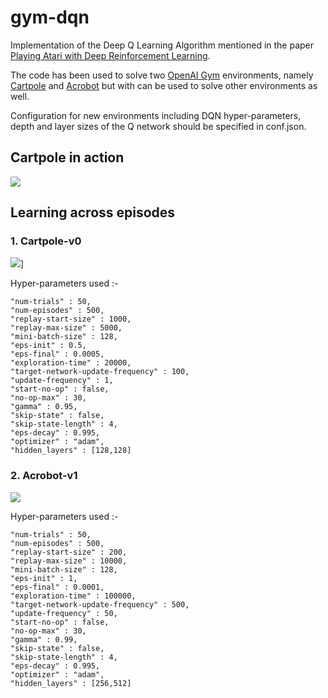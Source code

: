 # gym-dqn
Implementation of the Deep Q Learning Algorithm mentioned in the paper
[Playing Atari with Deep Reinforcement Learning](https://deepmind.com/research/publications/playing-atari-deep-reinforcement-learning/).

The code has been used to solve two [OpenAI Gym](https://gym.openai.com/envs/Acrobot-v1/) environments, namely [Cartpole](https://gym.openai.com/envs/CartPole-v0/) and [Acrobot](https://gym.openai.com/envs/Acrobot-v1/) but with can be used to solve other environments as well. 

Configuration for new environments including DQN hyper-parameters, depth and layer sizes of the Q network should be specified in conf.json.

## Cartpole in action


[![](https://i9.ytimg.com/vi/bjBKKu00daM/mq1.jpg?sqp=CJDUv-kF&rs=AOn4CLCjisvcp4HXjY0-ry85X6g76CW5Vw)](https://youtu.be/bjBKKu00daM)


## Learning across episodes


### 1. Cartpole-v0



![](https://drive.google.com/uc?id=1AKDBrXEMD4_Dfk-qST6s8Cuh8vbMnRur)]


Hyper-parameters used :-

    "num-trials" : 50,
    "num-episodes" : 500,
    "replay-start-size" : 1000,
    "replay-max-size" : 5000,
    "mini-batch-size" : 128,
    "eps-init" : 0.5,
    "eps-final" : 0.0005,
    "exploration-time" : 20000,
    "target-network-update-frequency" : 100,
    "update-frequency" : 1,
    "start-no-op" : false,
    "no-op-max" : 30,
    "gamma" : 0.95,
    "skip-state" : false,
    "skip-state-length" : 4,
    "eps-decay" : 0.995,
    "optimizer" : "adam",
    "hidden_layers" : [128,128]


### 2. Acrobot-v1 


![](https://drive.google.com/uc?id=12VdWUhSdwkHRGC-ixOf5c15FfHPOK5sr)


Hyper-parameters used :-

    "num-trials" : 50,
    "num-episodes" : 500,
    "replay-start-size" : 200,
    "replay-max-size" : 10000,
    "mini-batch-size" : 128,
    "eps-init" : 1,
    "eps-final" : 0.0001,
    "exploration-time" : 100000,
    "target-network-update-frequency" : 500,
    "update-frequency" : 50,
    "start-no-op" : false,
    "no-op-max" : 30,
    "gamma" : 0.99,
    "skip-state" : false,
    "skip-state-length" : 4,
    "eps-decay" : 0.995,
    "optimizer" : "adam",
    "hidden_layers" : [256,512]










